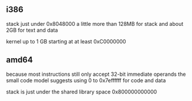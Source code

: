 ## i386
stack just under 0x8048000
a little more than 128MB for stack and about 2GB for text and data

kernel up to 1 GB starting at at least 0xC0000000

## amd64
because most instructions still only accept 32-bit immediate operands
the small code model suggests using 0 to 0x7effffff for code and data

stack is just under the shared library space 0x800000000000
